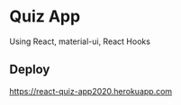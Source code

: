 # Quiz App 
Using React, material-ui, React Hooks

## Deploy
https://react-quiz-app2020.herokuapp.com

